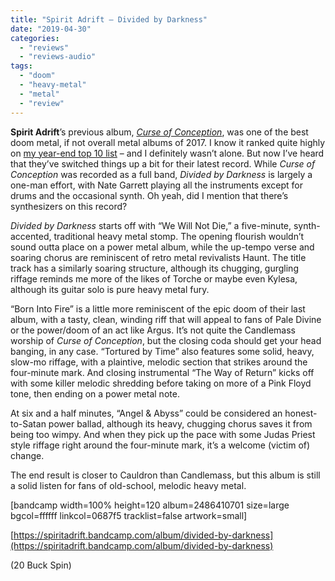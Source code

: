 ```yaml
---
title: "Spirit Adrift – Divided by Darkness"
date: "2019-04-30"
categories: 
  - "reviews"
  - "reviews-audio"
tags: 
  - "doom"
  - "heavy-metal"
  - "metal"
  - "review"
---
```


**Spirit Adrift**’s previous album, [_Curse of Conception_](https://hellbound.ca/2017/09/spirit-adrift-curse-conception/), was one of the best doom metal, if not overall metal albums of 2017. I know it ranked quite highly on [my year-end top 10 list](https://hellbound.ca/2017/12/heavy-metal-2017-gruesome-greg/) – and I definitely wasn’t alone. But now I’ve heard that they’ve switched things up a bit for their latest record. While _Curse of Conception_ was recorded as a full band, _Divided by Darkness_ is largely a one-man effort, with Nate Garrett playing all the instruments except for drums and the occasional synth. Oh yeah, did I mention that there’s synthesizers on this record?

_Divided by Darkness_ starts off with “We Will Not Die,” a five-minute, synth-accented, traditional heavy metal stomp. The opening flourish wouldn’t sound outta place on a power metal album, while the up-tempo verse and soaring chorus are reminiscent of retro metal revivalists Haunt. The title track has a similarly soaring structure, although its chugging, gurgling riffage reminds me more of the likes of Torche or maybe even Kylesa, although its guitar solo is pure heavy metal fury.

“Born Into Fire” is a little more reminiscent of the epic doom of their last album, with a tasty, clean, winding riff that will appeal to fans of Pale Divine or the power/doom of an act like Argus. It’s not quite the Candlemass worship of _Curse of Conception_, but the closing coda should get your head banging, in any case. “Tortured by Time” also features some solid, heavy, slow-mo riffage, with a plaintive, melodic section that strikes around the four-minute mark. And closing instrumental “The Way of Return” kicks off with some killer melodic shredding before taking on more of a Pink Floyd tone, then ending on a power metal note.

At six and a half minutes, “Angel & Abyss” could be considered an honest-to-Satan power ballad, although its heavy, chugging chorus saves it from being too wimpy. And when they pick up the pace with some Judas Priest style riffage right around the four-minute mark, it’s a welcome (victim of) change.

The end result is closer to Cauldron than Candlemass, but this album is still a solid listen for fans of old-school, melodic heavy metal.

\[bandcamp width=100% height=120 album=2486410701 size=large bgcol=ffffff linkcol=0687f5 tracklist=false artwork=small\]

[https://spiritadrift.bandcamp.com/album/divided-by-darkness](https://spiritadrift.bandcamp.com/album/divided-by-darkness)

(20 Buck Spin)
